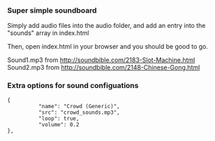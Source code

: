 ### Super simple soundboard

Simply add audio files into the audio folder, and add an entry into the "sounds" array in index.html

Then, open index.html in your browser and you should be good to go.


Sound1.mp3 from http://soundbible.com/2183-Slot-Machine.html
Sound2.mp3 from http://soundbible.com/2148-Chinese-Gong.html


### Extra options for sound configuations

```
{
          "name": "Crowd (Generic)",
          "src": "crowd_sounds.mp3",
          "loop": true,
          "volume": 0.2
},
```

